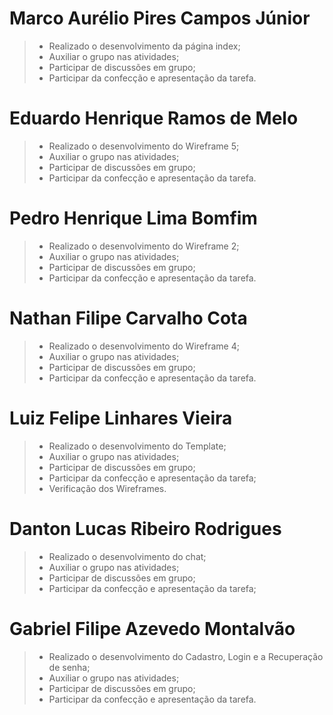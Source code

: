 # Marco Aurélio Pires Campos Júnior
> - Realizado o desenvolvimento da página index;
> - Auxiliar o grupo nas atividades; 
> - Participar de discussões em grupo;
> - Participar da confecção e apresentação da tarefa.

# Eduardo Henrique Ramos de Melo
> - Realizado o desenvolvimento do Wireframe 5;
> - Auxiliar o grupo nas atividades; 
> - Participar de discussões em grupo;
> - Participar da confecção e apresentação da tarefa.

# Pedro Henrique Lima Bomfim
> - Realizado o desenvolvimento do Wireframe 2;
> - Auxiliar o grupo nas atividades; 
> - Participar de discussões em grupo;
> - Participar da confecção e apresentação da tarefa.

# Nathan Filipe Carvalho Cota
> - Realizado o desenvolvimento do Wireframe 4;
> - Auxiliar o grupo nas atividades; 
> - Participar de discussões em grupo;
> - Participar da confecção e apresentação da tarefa.

# Luiz Felipe Linhares Vieira
> - Realizado o desenvolvimento do Template;
> - Auxiliar o grupo nas atividades; 
> - Participar de discussões em grupo;
> - Participar da confecção e apresentação da tarefa;
> - Verificação dos Wireframes.

# Danton Lucas Ribeiro Rodrigues
> - Realizado o desenvolvimento do chat;
> - Auxiliar o grupo nas atividades; 
> - Participar de discussões em grupo;
> - Participar da confecção e apresentação da tarefa;

# Gabriel Filipe Azevedo Montalvão
> - Realizado o desenvolvimento do Cadastro, Login e a Recuperação de senha;
> - Auxiliar o grupo nas atividades; 
> - Participar de discussões em grupo;
> - Participar da confecção e apresentação da tarefa.

